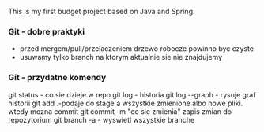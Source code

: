 This is my first budget project based on Java and Spring.

### Git - dobre praktyki

- przed mergem/pull/przelaczeniem drzewo robocze powinno byc czyste
- usuwamy tylko branch na ktorym aktualnie sie nie znajdujemy

### Git - przydatne komendy
git status - co sie dzieje w repo
git log - historia
git log --graph - rysuje graf historii
git add .-podaje do stage`a wszystkie zmienione albo nowe pliki. wtedy mozna commit
git commit -m "co sie zmienia" zapis zmian do repozytorium
git branch -a - wyswietl wszystkie branche


